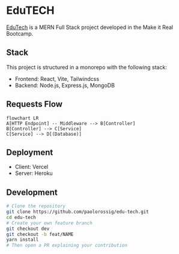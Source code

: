 # EduTECH

[EduTech](https://edutech.vercel.app) is a MERN Full Stack project developed in the Make it Real Bootcamp.

## Stack

This project is structured in a monorepo with the following stack:

- Frontend: React, Vite, Tailwindcss
- Backend: Node.js, Express.js, MongoDB

## Requests Flow

```mermaid
flowchart LR
A[HTTP Endpoint] -- Middleware --> B[Controller]
B[Controller] --> C[Service]
C[Service] --> D[(Database)]
```

## Deployment

- Client: Vercel
- Server: Heroku

## Development

```bash
# Clone the repository
git clone https://github.com/paolorossig/edu-tech.git
cd edu-tech
# Create your own feature branch
git checkout dev
git checkout -b feat/NAME
yarn install
# Then open a PR explaining your contribution
```
